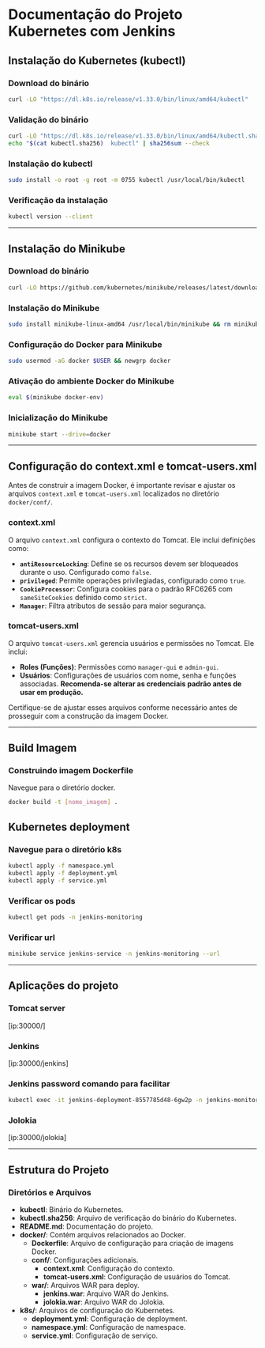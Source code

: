 # Documentação do Projeto Kubernetes com Jenkins

## Instalação do Kubernetes (kubectl)

### Download do binário
```bash
curl -LO "https://dl.k8s.io/release/v1.33.0/bin/linux/amd64/kubectl"
```

### Validação do binário
```bash
curl -LO "https://dl.k8s.io/release/v1.33.0/bin/linux/amd64/kubectl.sha256"
echo "$(cat kubectl.sha256)  kubectl" | sha256sum --check
```

### Instalação do kubectl
```bash
sudo install -o root -g root -m 0755 kubectl /usr/local/bin/kubectl
```

### Verificação da instalação
```bash
kubectl version --client
```

---

## Instalação do Minikube

### Download do binário
```bash
curl -LO https://github.com/kubernetes/minikube/releases/latest/download/minikube-linux-amd64
```

### Instalação do Minikube
```bash
sudo install minikube-linux-amd64 /usr/local/bin/minikube && rm minikube-linux-amd64
```

### Configuração do Docker para Minikube
```bash
sudo usermod -aG docker $USER && newgrp docker
```

### Ativação do ambiente Docker do Minikube
```bash
eval $(minikube docker-env)
```

### Inicialização do Minikube
```bash
minikube start --drive=docker
```

---

## Configuração do context.xml e tomcat-users.xml

Antes de construir a imagem Docker, é importante revisar e ajustar os arquivos `context.xml` e `tomcat-users.xml` localizados no diretório `docker/conf/`.

### context.xml
O arquivo `context.xml` configura o contexto do Tomcat. Ele inclui definições como:
- **`antiResourceLocking`**: Define se os recursos devem ser bloqueados durante o uso. Configurado como `false`.
- **`privileged`**: Permite operações privilegiadas, configurado como `true`.
- **`CookieProcessor`**: Configura cookies para o padrão RFC6265 com `sameSiteCookies` definido como `strict`.
- **`Manager`**: Filtra atributos de sessão para maior segurança.

### tomcat-users.xml
O arquivo `tomcat-users.xml` gerencia usuários e permissões no Tomcat. Ele inclui:
- **Roles (Funções)**: Permissões como `manager-gui` e `admin-gui`.
- **Usuários**: Configurações de usuários com nome, senha e funções associadas. **Recomenda-se alterar as credenciais padrão antes de usar em produção.**

Certifique-se de ajustar esses arquivos conforme necessário antes de prosseguir com a construção da imagem Docker.

---

## Build Imagem

### Construindo imagem Dockerfile

Navegue para o diretório docker.
```bash
docker build -t [nome_imagem] .
```


## Kubernetes deployment

### Navegue para o diretório k8s
```bash
kubectl apply -f namespace.yml
kubectl apply -f deployment.yml
kubectl apply -f service.yml
```

### Verificar os pods
```bash
kubectl get pods -n jenkins-monitoring
```

### Verificar url
```bash
minikube service jenkins-service -n jenkins-monitoring --url
```

---

## Aplicações do projeto

### Tomcat server
[ip:30000/]

### Jenkins
[ip:30000/jenkins]

### Jenkins password comando para facilitar
```bash
kubectl exec -it jenkins-deployment-8557785d48-6gw2p -n jenkins-monitoring -- cat /root/.jenkins/secrets/initialAdminPassword
```

### Jolokia
[ip:30000/jolokia]

---

## Estrutura do Projeto

### Diretórios e Arquivos
- **kubectl**: Binário do Kubernetes.
- **kubectl.sha256**: Arquivo de verificação do binário do Kubernetes.
- **README.md**: Documentação do projeto.
- **docker/**: Contém arquivos relacionados ao Docker.
  - **Dockerfile**: Arquivo de configuração para criação de imagens Docker.
  - **conf/**: Configurações adicionais.
    - **context.xml**: Configuração do contexto.
    - **tomcat-users.xml**: Configuração de usuários do Tomcat.
  - **war/**: Arquivos WAR para deploy.
    - **jenkins.war**: Arquivo WAR do Jenkins.
    - **jolokia.war**: Arquivo WAR do Jolokia.
- **k8s/**: Arquivos de configuração do Kubernetes.
  - **deployment.yml**: Configuração de deployment.
  - **namespace.yml**: Configuração de namespace.
  - **service.yml**: Configuração de serviço.